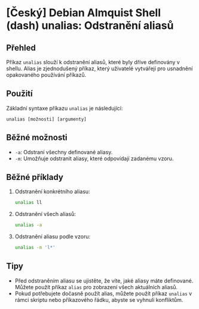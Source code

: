 # [Český] Debian Almquist Shell (dash) unalias: Odstranění aliasů

## Přehled
Příkaz `unalias` slouží k odstranění aliasů, které byly dříve definovány v shellu. Alias je zjednodušený příkaz, který uživatelé vytvářejí pro usnadnění opakovaného používání příkazů.

## Použití
Základní syntaxe příkazu `unalias` je následující:

```
unalias [možnosti] [argumenty]
```

## Běžné možnosti
- `-a`: Odstraní všechny definované aliasy.
- `-m`: Umožňuje odstranit aliasy, které odpovídají zadanému vzoru.

## Běžné příklady
1. Odstranění konkrétního aliasu:
   ```sh
   unalias ll
   ```

2. Odstranění všech aliasů:
   ```sh
   unalias -a
   ```

3. Odstranění aliasu podle vzoru:
   ```sh
   unalias -m 'l*'
   ```

## Tipy
- Před odstraněním aliasu se ujistěte, že víte, jaké aliasy máte definované. Můžete použít příkaz `alias` pro zobrazení všech aktuálních aliasů.
- Pokud potřebujete dočasně použít alias, můžete použít příkaz `unalias` v rámci skriptu nebo příkazového řádku, abyste se vyhnuli konfliktům.